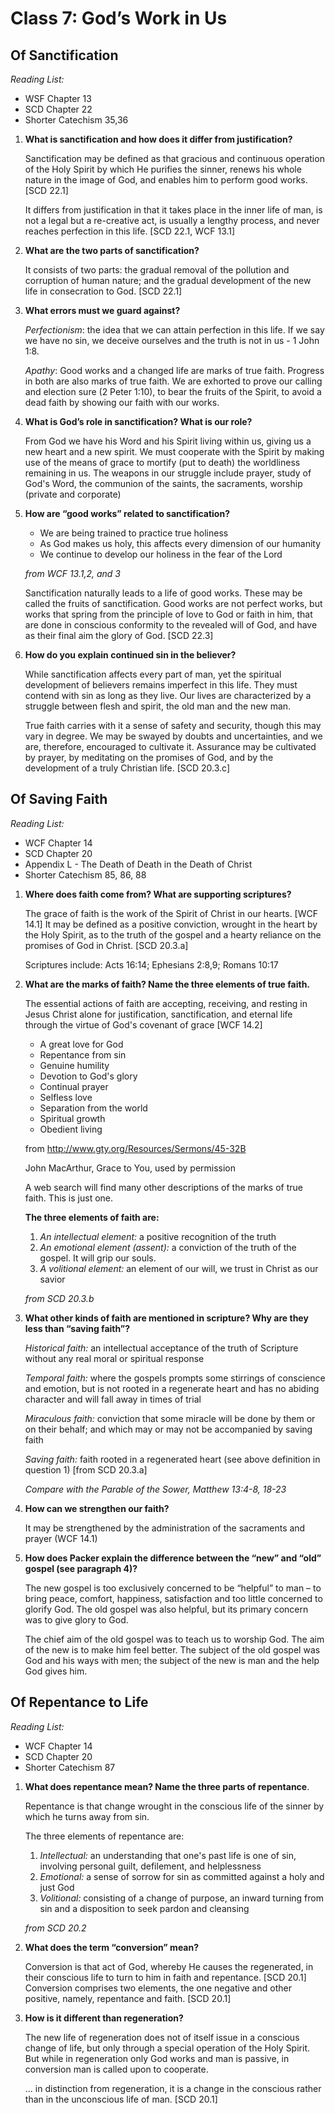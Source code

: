 # Class 7: God’s Work in Us

## Of Sanctification
*Reading List:*
- WSF Chapter 13
- SCD Chapter 22
- Shorter Catechism 35,36


1.  **What is sanctification and how does it differ from justification?**

	Sanctification may be defined as that gracious and continuous operation of the Holy Spirit by which He purifies the sinner, renews his whole nature in the image of God, and enables him to perform good works. [SCD 22.1]

	It differs from justification in that it takes place in the inner life of man, is not a legal but a re-creative act, is usually a lengthy process, and never reaches perfection in this life. [SCD 22.1, WCF 13.1]

1.  **What are the two parts of sanctification?**

	It consists of two parts: the gradual removal of the pollution and corruption of human nature; and the gradual development of the new life in consecration to God. [SCD 22.1]

1.  **What errors must we guard against?**

	*Perfectionism*: the idea that we can attain perfection in this life. If we say we have no sin, we deceive ourselves and the truth is not in us - 1 John 1:8.

	*Apathy*: Good works and a changed life are marks of true faith. Progress in both are also marks of true faith. We are exhorted to prove our calling and election sure (2 Peter 1:10), to bear the fruits of the Spirit, to avoid a dead faith by showing our faith with our works.

1.  **What is God’s role in sanctification? What is our role?**

	From God we have his Word and his Spirit living within us, giving us a new heart and a new spirit. We must cooperate with the Spirit by making use of the means of grace to mortify (put to death) the worldliness remaining in us. The weapons in our struggle include prayer, study of God's Word, the communion of the saints, the sacraments, worship (private and corporate)

1.  **How are “good works” related to sanctification?**

	- We are being trained to practice true holiness
	- As God makes us holy, this affects every dimension of our humanity
	- We continue to develop our holiness in the fear of the Lord

	*from WCF 13.1,2, and 3*

	Sanctification naturally leads to a life of good works. These may be called the fruits of sanctification. Good works are not perfect works, but works that spring from the principle of love to God or faith in him, that are done in conscious conformity to the revealed will of God, and have as their final aim the glory of God. [SCD 22.3]

1.  **How do you explain continued sin in the believer?**

	While sanctification affects every part of man, yet the spiritual development of believers remains imperfect in this life. They must contend with sin as long as they live. Our lives are characterized by a struggle between flesh and spirit, the old man and the new man.

	True faith carries with it a sense of safety and security, though this may vary in degree. We may be swayed by doubts and uncertainties, and we are, therefore, encouraged to cultivate it. Assurance may be cultivated by prayer, by meditating on the promises of God, and by the development of a truly Christian life. [SCD 20.3.c]

## Of Saving Faith
*Reading List:*
- WCF Chapter 14
- SCD Chapter 20
- Appendix L - The Death of Death in the Death of Christ
- Shorter Catechism 85, 86, 88


1.  **Where does faith come from? What are supporting scriptures?**

	The grace of faith is the work of the Spirit of Christ in our hearts. [WCF 14.1] It may be defined as a positive conviction, wrought in the heart by the Holy Spirit, as to the truth of the gospel and a hearty reliance on the promises of God in Christ. [SCD 20.3.a]

	Scriptures include: Acts 16:14; Ephesians 2:8,9; Romans 10:17

1.  **What are the marks of faith? Name the three elements of true faith.**

	The essential actions of faith are accepting, receiving, and resting in Jesus Christ alone for justification, sanctification, and eternal life through the virtue of God's covenant of grace [WCF 14.2]

	- A great love for God
	- Repentance from sin
	- Genuine humility
	- Devotion to God's glory
	- Continual prayer
	- Selfless love
	- Separation from the world
	- Spiritual growth
	- Obedient living

	from http://www.gty.org/Resources/Sermons/45-32B

	John MacArthur, Grace to You, used by permission

	A web search will find many other descriptions of the marks of true faith. This is just one.

	**The three elements of faith are:**

	1. *An intellectual element:* a positive recognition of the truth
	2. *An emotional element (assent):* a conviction of the truth of the gospel. It will grip our souls.
	3. *A volitional element:* an element of our will, we trust in Christ as our savior

	*from SCD 20.3.b*

1.  **What other kinds of faith are mentioned in scripture? Why are they less than “saving faith”?**

	*Historical faith:* an intellectual acceptance of the truth of Scripture without any real moral or spiritual response

	*Temporal faith:* where the gospels prompts some stirrings of conscience and emotion, but is not rooted in a regenerate heart and has no abiding character and will fall away in times of trial

	*Miraculous faith:* conviction that some miracle will be done by them or on their behalf; and which may or may not be accompanied by saving faith

	*Saving faith:* faith rooted in a regenerated heart (see above definition in question 1) [from SCD 20.3.a]

	*Compare with the Parable of the Sower, Matthew 13:4-8, 18-23*

1.  **How can we strengthen our faith?**

	It may be strengthened by the administration of the sacraments and prayer (WCF 14.1)

1.  **How does Packer explain the difference between the “new” and “old” gospel (see paragraph 4)?**

	The new gospel is too exclusively concerned to be “helpful” to man – to bring peace, comfort, happiness, satisfaction and too little concerned to glorify God. The old gospel was also helpful, but its primary concern was to give glory to God.

	The chief aim of the old gospel was to teach us to worship God. The aim of the new is to make him feel better. The subject of the old gospel was God and his ways with men; the subject of the new is man and the help God gives him.

## Of Repentance to Life
*Reading List:*
- WCF Chapter 14
- SCD Chapter 20
- Shorter Catechism 87


1.  **What does repentance mean? Name the three parts of repentance**.

	Repentance is that change wrought in the conscious life of the sinner by which he turns away from sin.

	The three elements of repentance are:

	1. *Intellectual:* an understanding that one's past life is one of sin, involving personal guilt, defilement, and helplessness
	2. *Emotional:* a sense of sorrow for sin as committed against a holy and just God
	3. *Volitional:* consisting of a change of purpose, an inward turning from sin and a disposition to seek pardon and cleansing

	*from SCD 20.2*

1.  **What does the term “conversion” mean?**

	Conversion is that act of God, whereby He causes the regenerated, in their conscious life to turn to him in faith and repentance. [SCD 20.1] Conversion comprises two elements, the one negative and other positive, namely, repentance and faith. [SCD 20.1]

1.  **How is it different than regeneration?**

	The new life of regeneration does not of itself issue in a conscious change of life, but only through a special operation of the Holy Spirit. But while in regeneration only God works and man is passive, in conversion man is called upon to cooperate.

	... in distinction from regeneration, it is a change in the conscious rather than in the unconscious life of man. [SCD 20.1]
